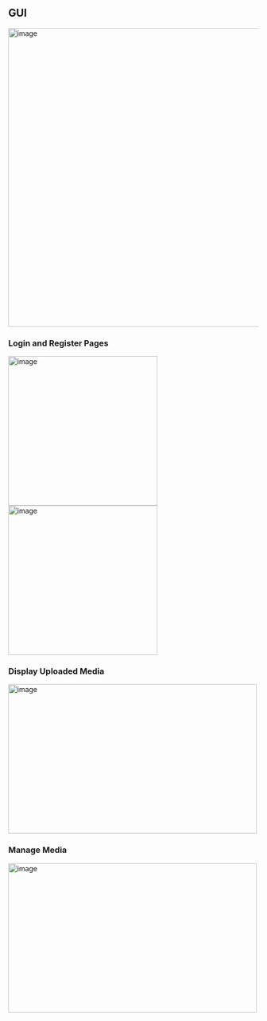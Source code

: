 
## GUI

<img width="800" height="600" alt="image" src="https://github.com/SiddhantKodolkar/Scrapbook/assets/111975032/cc0afef3-0a41-410a-96ff-fefd8097fc55">


### Login and Register Pages

<img width="300" height="300" alt="image" src="https://github.com/SiddhantKodolkar/Scrapbook/assets/111975032/a3c755fb-7350-4fb4-a09f-64148ad8b9d6">
<img width="300" height="300" alt="image" src="https://github.com/SiddhantKodolkar/Scrapbook/assets/111975032/09ce19cc-6581-4952-a7ec-b1d43ec4b734">


### Display Uploaded Media

<img width="500" height="300" alt="image" src="https://github.com/SiddhantKodolkar/Scrapbook/assets/111975032/645a2376-9cf4-416d-a91c-d880f0410028">


### Manage Media

<img width="500" height="300" alt="image" src="https://github.com/SiddhantKodolkar/Scrapbook/assets/111975032/b0b3dcc9-e17f-47ea-ad02-e137937cadf3">
